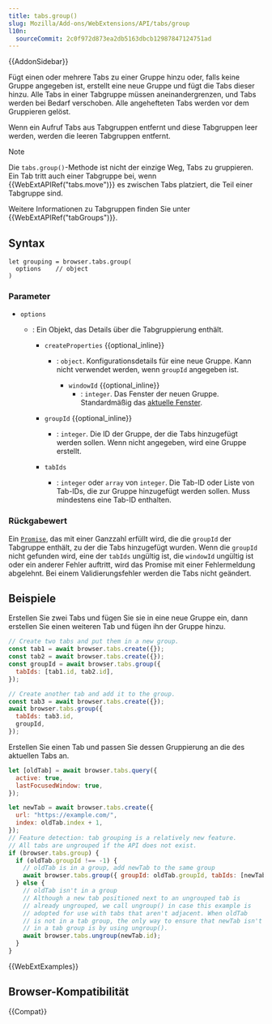 ```yaml
---
title: tabs.group()
slug: Mozilla/Add-ons/WebExtensions/API/tabs/group
l10n:
  sourceCommit: 2c0f972d873ea2db5163dbcb12987847124751ad
---
```


{{AddonSidebar}}

Fügt einen oder mehrere Tabs zu einer Gruppe hinzu oder, falls keine Gruppe angegeben ist, erstellt eine neue Gruppe und fügt die Tabs dieser hinzu. Alle Tabs in einer Tabgruppe müssen aneinandergrenzen, und Tabs werden bei Bedarf verschoben. Alle angehefteten Tabs werden vor dem Gruppieren gelöst.

Wenn ein Aufruf Tabs aus Tabgruppen entfernt und diese Tabgruppen leer werden, werden die leeren Tabgruppen entfernt.

> [!NOTE]
> Die `tabs.group()`-Methode ist nicht der einzige Weg, Tabs zu gruppieren. Ein Tab tritt auch einer Tabgruppe bei, wenn {{WebExtAPIRef("tabs.move")}} es zwischen Tabs platziert, die Teil einer Tabgruppe sind.

Weitere Informationen zu Tabgruppen finden Sie unter {{WebExtAPIRef("tabGroups")}}.

## Syntax

```js-nolint
let grouping = browser.tabs.group(
  options    // object
)
```

### Parameter

- `options`

  - : Ein Objekt, das Details über die Tabgruppierung enthält.

    - `createProperties` {{optional_inline}}

      - : `object`. Konfigurationsdetails für eine neue Gruppe. Kann nicht verwendet werden, wenn `groupId` angegeben ist.

        - `windowId` {{optional_inline}}
          - : `integer`. Das Fenster der neuen Gruppe. Standardmäßig das [aktuelle Fenster](/de/docs/Mozilla/Add-ons/WebExtensions/API/windows/getCurrent).

    - `groupId` {{optional_inline}}
      - : `integer`. Die ID der Gruppe, der die Tabs hinzugefügt werden sollen. Wenn nicht angegeben, wird eine Gruppe erstellt.
    - `tabIds`
      - : `integer` oder `array` von `integer`. Die Tab-ID oder Liste von Tab-IDs, die zur Gruppe hinzugefügt werden sollen. Muss mindestens eine Tab-ID enthalten.

### Rückgabewert

Ein [`Promise`](/de/docs/Web/JavaScript/Reference/Global_Objects/Promise), das mit einer Ganzzahl erfüllt wird, die die `groupId` der Tabgruppe enthält, zu der die Tabs hinzugefügt wurden. Wenn die `groupId` nicht gefunden wird, eine der `tabIds` ungültig ist, die `windowId` ungültig ist oder ein anderer Fehler auftritt, wird das Promise mit einer Fehlermeldung abgelehnt. Bei einem Validierungsfehler werden die Tabs nicht geändert.

## Beispiele

Erstellen Sie zwei Tabs und fügen Sie sie in eine neue Gruppe ein, dann erstellen Sie einen weiteren Tab und fügen ihn der Gruppe hinzu.

```js
// Create two tabs and put them in a new group.
const tab1 = await browser.tabs.create({});
const tab2 = await browser.tabs.create({});
const groupId = await browser.tabs.group({
  tabIds: [tab1.id, tab2.id],
});

// Create another tab and add it to the group.
const tab3 = await browser.tabs.create({});
await browser.tabs.group({
  tabIds: tab3.id,
  groupId,
});
```

Erstellen Sie einen Tab und passen Sie dessen Gruppierung an die des aktuellen Tabs an.

```js
let [oldTab] = await browser.tabs.query({
  active: true,
  lastFocusedWindow: true,
});

let newTab = await browser.tabs.create({
  url: "https://example.com/",
  index: oldTab.index + 1,
});
// Feature detection: tab grouping is a relatively new feature.
// All tabs are ungrouped if the API does not exist.
if (browser.tabs.group) {
  if (oldTab.groupId !== -1) {
    // oldTab is in a group, add newTab to the same group
    await browser.tabs.group({ groupId: oldTab.groupId, tabIds: [newTab.id] });
  } else {
    // oldTab isn't in a group
    // Although a new tab positioned next to an ungrouped tab is
    // already ungrouped, we call ungroup() in case this example is
    // adopted for use with tabs that aren't adjacent. When oldTab
    // is not in a tab group, the only way to ensure that newTab isn't
    // in a tab group is by using ungroup().
    await browser.tabs.ungroup(newTab.id);
  }
}
```

{{WebExtExamples}}

## Browser-Kompatibilität

{{Compat}}
